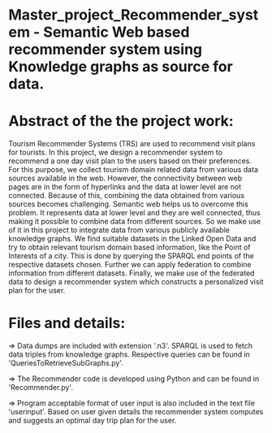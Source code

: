# Master_project_Recommender_system - Semantic Web based recommender system using Knowledge graphs as source for data. 

Abstract of the the project work:
=================================
Tourism Recommender Systems (TRS) are used to recommend visit plans for tourists. In this project, we design a recommender system to recommend a one day visit plan to the users based on their preferences. For this purpose, we collect tourism domain related data from various data sources available in the web. However, the connectivity between web pages are in the form of hyperlinks and the data at lower level are not connected. Because of this, combining the data obtained from various sources becomes challenging. Semantic web helps us to overcome this problem. It represents data at lower level and they are well connected, thus making it possible to combine data from different sources. So we make use of it in this project to integrate data from various publicly available knowledge graphs. We find suitable datasets in the Linked Open Data and try to obtain relevant tourism domain based information, like the Point of Interests of a city. This is done by querying the SPARQL end points of the respective datasets chosen. Further we can apply federation to combine information from different datasets. Finally, we make use of the federated data to design a recommender system which constructs a personalized visit plan for the user.

Files and details:
==================
=> Data dumps are included with extension '.n3'. SPARQL is used to fetch data triples from knowledge graphs. Respective queries can be found in  'QueriesToRetrieveSubGraphs.py'.

=> The Recommender code is developed using Python and can be found in 'Recommender.py'.

=> Program acceptable format of user input is also included in the text file 'userinput'. Based on user given details the recommender system computes and suggests an optimal day trip plan for the user.
